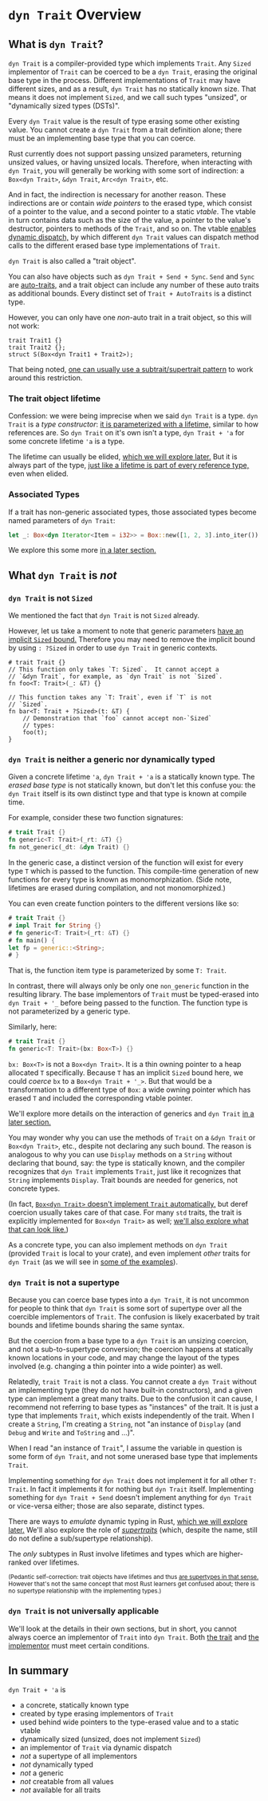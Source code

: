 # `dyn Trait` Overview

## What is `dyn Trait`?

`dyn Trait` is a compiler-provided type which implements `Trait`.  Any `Sized` implementor
of `Trait` can be coerced to be a `dyn Trait`, erasing the original base type in the process.
Different implementations of `Trait` may have different sizes, and as a result, `dyn Trait`
has no statically known size.  That means it does not implement `Sized`, and we call such
types "unsized", or "dynamically sized types (DSTs)".

Every `dyn Trait` value is the result of type erasing some other existing value.
You cannot create a `dyn Trait` from a trait definition alone; there must be an
implementing base type that you can coerce.

Rust currently does not support passing unsized parameters, returning unsized values, or
having unsized locals.  Therefore, when interacting with `dyn Trait`, you will generally
be working with some sort of indirection: a `Box<dyn Trait>`, `&dyn Trait`, `Arc<dyn Trait>`,
etc.

And in fact, the indirection is necessary for another reason.  These indirections are or
contain *wide pointers* to the erased type, which consist of a pointer to the value, and
a second pointer to a static *vtable*.  The vtable in turn contains data such as the size
of the value, a pointer to the value's destructor, pointers to methods of the `Trait`,
and so on.  The vtable [enables dynamic dispatch,](./dyn-trait-impls.md) by which
different `dyn Trait` values can dispatch method calls to the different erased base type
implementations of `Trait`.

`dyn Trait` is also called a "trait object".

You can also have objects such as `dyn Trait + Send + Sync`.  `Send` and `Sync` are
[auto-traits,](https://doc.rust-lang.org/reference/special-types-and-traits.html#auto-traits)
and a trait object can include any number of these auto traits as additional bounds.
Every distinct set of `Trait + AutoTraits` is a distinct type.

However, you can only have one *non*-auto trait in a trait object, so this will not
work:
```rust,compile_fail
trait Trait1 {}
trait Trait2 {};
struct S(Box<dyn Trait1 + Trait2>);
```

That being noted, [one can usually use a subtrait/supertrait pattern](./dyn-trait-combining.md)
to work around this restriction.

### The trait object lifetime

Confession: we were being imprecise when we said `dyn Trait` is a type.  `dyn Trait` is a
*type constructor*: [it is parameterized with a lifetime,](./dyn-trait-lifetime.md)
similar to how references are.  So `dyn Trait` on it's own isn't a type,
`dyn Trait + 'a` for some concrete lifetime `'a` is a type.

The lifetime can usually be elided, [which we will explore later.](./dyn-elision.md)
But it is always part of the type,
[just like a lifetime is part of every reference type,](./st-types.md)
even when elided.

### Associated Types

If a trait has non-generic associated types, those associated types become
named parameters of `dyn Trait`:
```rust
let _: Box<dyn Iterator<Item = i32>> = Box::new([1, 2, 3].into_iter());
```
We explore this some more [in a later section.](./dyn-trait-coercions.md#associated-types)

## What `dyn Trait` is *not*

### `dyn Trait` is not `Sized`

We mentioned the fact that `dyn Trait` is not `Sized` already.

However, let us take a moment to note that generic parameters
[have an implicit `Sized` bound.](https://doc.rust-lang.org/reference/special-types-and-traits.html#sized)
Therefore you may need to remove the implicit bound by using
`: ?Sized` in order to use `dyn Trait` in generic contexts.
```rust,compile_fail
# trait Trait {}
// This function only takes `T: Sized`.  It cannot accept a
// `&dyn Trait`, for example, as `dyn Trait` is not `Sized`.
fn foo<T: Trait>(_: &T) {}

// This function takes any `T: Trait`, even if `T` is not
// `Sized`.
fn bar<T: Trait + ?Sized>(t: &T) {
    // Demonstration that `foo` cannot accept non-`Sized`
    // types:
    foo(t);
}
```

### `dyn Trait` is neither a generic nor dynamically typed

Given a concrete lifetime `'a`, `dyn Trait + 'a` is a statically known type.
The *erased base type* is not statically known, but don't let this confuse
you: the `dyn Trait` itself is its own distinct type and that type is known
at compile time.

For example, consider these two function signatures:
```rust
# trait Trait {}
fn generic<T: Trait>(_rt: &T) {}
fn not_generic(_dt: &dyn Trait) {}
```

In the generic case, a distinct version of the function will exist for every
type `T` which is passed to the function.  This compile-time generation of
new functions for every type is known as monomorphization.  (Side note,
lifetimes are erased during compilation, and not monomorphized.)

You can even create function pointers to the different versions like so:
```rust
# trait Trait {}
# impl Trait for String {}
# fn generic<T: Trait>(_rt: &T) {}
# fn main() {
let fp = generic::<String>;
# }
```
That is, the function item type is parameterized by some `T: Trait`.

In contrast, there will always only be only one `non_generic` function in
the resulting library.  The base implementors of `Trait` must be typed-erased
into `dyn Trait + '_` before being passed to the function.  The function type
is not parameterized by a generic type.

Similarly, here:
```rust
# trait Trait {}
fn generic<T: Trait>(bx: Box<T>) {}
```
`bx: Box<T>` is not a `Box<dyn Trait>`.  It is a thin owning pointer to a
heap allocated `T` specifically.  Because `T` has an implicit `Sized` bound
here, we could *coerce* `bx` to a `Box<dyn Trait + '_>`.  But that would be a
transformation to a different type of `Box`: a wide owning pointer which has
erased `T` and included the corresponding vtable pointer.

We'll explore more details on the interaction of generics and `dyn Trait`
[in a later section.](./dyn-trait-vs.md)

You may wonder why you can use the methods of `Trait` on a `&dyn Trait` or
`Box<dyn Trait>`, etc., despite not declaring any such bound.  The reason is
analogous to why you can use `Display` methods on a `String` without declaring
that bound, say: the type is statically known, and the compiler recognizes that
`dyn Trait` implements `Trait`, just like it recognizes that `String`
implements `Display`.  Trait bounds are needed for generics, not concrete types.

(In fact, [`Box<dyn Trait>` doesn't implement `Trait` automatically,](./dyn-trait-impls.md#boxdyn-trait-and-dyn-trait-do-not-automatically-implement-trait)
but deref coercion usually takes care of that case. For many `std` traits,
the trait is explicitly implemented for `Box<dyn Trait>` as well;
[we'll also explore what that can look like.](./dyn-trait-box-impl.md))

As a concrete type, you can also implement methods on `dyn Trait`
(provided `Trait` is local to your crate), and even implement *other*
traits for `dyn Trait`
(as we will see in [some of the examples](./dyn-trait-examples.md)).

### `dyn Trait` is not a supertype

Because you can coerce base types into a `dyn Trait`, it is not uncommon for
people to think that `dyn Trait` is some sort of supertype over all the
coercible implementors of `Trait`.  The confusion is likely exacerbated by
trait bounds and lifetime bounds sharing the same syntax.

But the coercion from a base type to a `dyn Trait` is an unsizing coercion,
and not a sub-to-supertype conversion; the coercion happens at statically
known locations in your code, and may change the layout of the types
involved (e.g. changing a thin pointer into a wide pointer) as well.

Relatedly, `trait Trait` is not a class.  You cannot create a `dyn Trait`
without an implementing type (they do not have built-in constructors),
and a given type can implement a great many traits.  Due to the confusion it
can cause, I recommend not referring to base types as "instances" of the trait.
It is just a type that implements `Trait`, which exists independently of the
trait.  When I create a `String`, I'm creating a `String`, not "an instance
of `Display` (and `Debug` and `Write` and `ToString` and ...)".

When I read "an instance of `Trait`", I assume the variable in question is
some form of `dyn Trait`, and not some unerased base type that implements `Trait`.

Implementing something for `dyn Trait` does not implement it for all other
`T: Trait`.  In fact it implements it for nothing but `dyn Trait` itself.
Implementing something for `dyn Trait + Send` doesn't implement anything
for `dyn Trait` or vice-versa either; those are also separate, distinct types.

There are ways to *emulate* dynamic typing in Rust, [which we will explore later.](./dyn-any.md)
We'll also explore the role of [*supertraits*](./dyn-trait-combining.md) (which, despite the
name, still do not define a sub/supertype relationship).

The *only* subtypes in Rust involve lifetimes and types which are
higher-ranked over lifetimes.

<small>(Pedantic self-correction: trait objects have lifetimes and thus [are supertypes in that sense.](./dyn-covariance.md) However that's not the same concept that most Rust learners get confused about; there is no supertype relationship with the implementing types.)</small>

### `dyn Trait` is not universally applicable

We'll look at the details in their own sections, but in short, you cannot
always coerce an implementor of `Trait` into `dyn Trait`.  Both
[the trait](./dyn-safety.md) and [the implementor](dyn-trait-coercions.md)
must meet certain conditions.

## In summary

`dyn Trait + 'a` is
* a concrete, statically known type
* created by type erasing implementors of `Trait`
* used behind wide pointers to the type-erased value and to a static vtable
* dynamically sized (unsized, does not implement `Sized`)
* an implementor of `Trait` via dynamic dispatch
* *not* a supertype of all implementors
* *not* dynamically typed
* *not* a generic
* *not* creatable from all values
* *not* available for all traits

